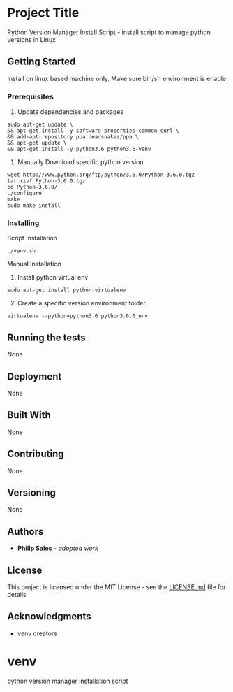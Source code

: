 # Project Title

Python Version Manager Install Script - install script to manage python 
versions in Linux 

## Getting Started

Install on linux based machine only.  Make sure bin/sh environment is enable

### Prerequisites

1. Update dependencies and packages 

```
sudo apt-get update \
&& apt-get install -y software-properties-common curl \
&& add-apt-repository ppa:deadsnakes/ppa \
&& apt-get update \
&& apt-get install -y python3.6 python3.6-venv
```

1. Manually Download specific python version

```
wget http://www.python.org/ftp/python/3.6.0/Python-3.6.0.tgz
tar xzvf Python-3.6.0.tgz
cd Python-3.6.0/
./configure
make
sudo make install
```

### Installing

Script Installation
```
./venv.sh
```

Manual Installation 


1. Install python virtual env 
```
sudo apt-get install python-virtualenv
```

2. Create a specific version environment folder
```
virtualenv --python=python3.6 python3.6.0_env 
```

## Running the tests

None

## Deployment

None

## Built With

None

## Contributing

None

## Versioning

None

## Authors

* **Philip Sales** - *adopted work* 

## License

This project is licensed under the MIT License - see the [LICENSE.md](LICENSE.md) file for details

## Acknowledgments

* venv creators

# venv
python version manager installation script
